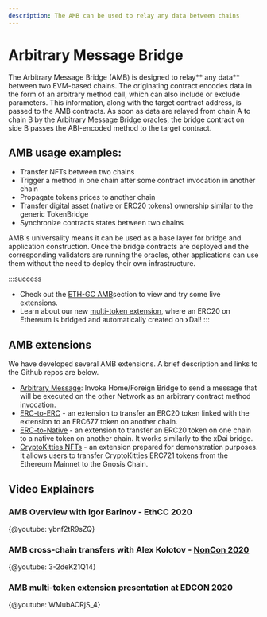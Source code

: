```yaml
---
description: The AMB can be used to relay any data between chains
---
```


# Arbitrary Message Bridge

The Arbitrary Message Bridge (AMB) is designed to relay** any data** between two EVM-based chains. The originating contract encodes data in the form of an arbitrary method call, which can also include or exclude parameters. This information, along with the target contract address, is passed to the AMB contracts. As soon as data are relayed from chain A to chain B by the Arbitrary Message Bridge oracles, the bridge contract on side B passes the ABI-encoded method to the target contract.

## **AMB usage examples:**

* Transfer NFTs between two chains
* Trigger a method in one chain after some contract invocation in another chain
* Propagate tokens prices to another chain
* Transfer digital asset (native or ERC20 tokens) ownership similar to the generic TokenBridge
* Synchronize contracts states between two chains

AMB's universality means it can be used as a base layer for bridge and application construction. Once the bridge contracts are deployed and the corresponding validators are running the oracles, other applications can use them without the need to deploy their own infrastructure.

:::success
* Check out the [ETH-GC AMB](/bridges/xdai/about-the-eth-xdai-amb/)section to view and try some live extensions.
* Learn about our new [multi-token extension](/bridges/xdai/multi-token-extension/), where an ERC20 on Ethereum is bridged and automatically created on xDai!
:::

## AMB extensions

We have developed several AMB extensions. A brief description and links to the Github repos are below.

* [Arbitrary Message](https://github.com/poanetwork/tokenbridge-contracts/tree/master/contracts/upgradeable_contracts/arbitrary_message): Invoke Home/Foreign Bridge to send a message that will be executed on the other Network as an arbitrary contract method invocation.
* [ERC-to-ERC](https://github.com/poanetwork/tokenbridge-contracts/tree/master/contracts/upgradeable_contracts/amb_erc677_to_erc677) - an extension to transfer an ERC20 token linked with the extension to an ERC677 token on another chain.
* [ERC-to-Native](https://github.com/poanetwork/tokenbridge-contracts/tree/master/contracts/upgradeable_contracts/erc20_to_native) - an extension to transfer an ERC20 token on one chain to a native token on another chain. It works similarly to the xDai bridge.
* [CryptoKitties NFTs](https://github.com/poanetwork/cryptokitties-xdai-demo) - an extension prepared for demonstration purposes. It allows users to transfer CryptoKitties ERC721 tokens from the Ethereum Mainnet to the Gnosis Chain.

## Video Explainers

### AMB Overview with Igor Barinov - EthCC 2020

{@youtube: ybnf2tR9sZQ}

### AMB cross-chain transfers with Alex Kolotov - [NonCon 2020](https://noncon.org)

{@youtube: 3-2deK21Q14}

### AMB multi-token extension presentation at EDCON 2020

{@youtube: WMubACRjS_4}
